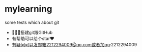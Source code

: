 # mylearning
some tests which about git
- 🚗🚗🚗搭建git跟GitHub
- 有帮助可以给个star❤
- 有疑问可以发邮箱2212294009@qq.com或者加qq:2212294009
